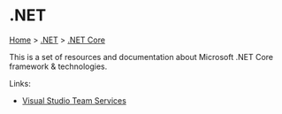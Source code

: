 # .NET

[Home](../../readme.md) > [.NET](../readme.md) > [.NET Core](./readme.md)

This is a set of resources and documentation about Microsoft .NET Core framework & technologies.

Links:

* [Visual Studio Team Services](./vsts.md)
